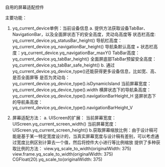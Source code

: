 自用的屏幕适配控件

主要功能：
  1. yq_current_device单例：当前设备信息
    a. 提供方法获取设备TabBar、NavigationBar，以及全面屏状态下的安全高度，灵动岛高度等
              状态栏高度: yq_current_device.yq_statusBar_height()
              导航栏高度：yq_current_device.yq_navigationBar_height()
              导航条默认高度 + 状态栏高度：yq_current_device.yq_navigationBar_maxY()
              TabBar高度：yq_current_device.yq_tabBar_height()
              全面屏底部TabBar预留安全高度：yq_current_device.yq_tabBar_safe_height()
     b. 通过yq_current_device.yq_device_type()还能获得更多设备信息，比如宽、高、是否全面屏等
             是否为灵动岛：yq_current_device.yq_device_type().isDynamicIsland
             当前屏幕宽度：yq_current_device.yq_device_type().width
             横屏状态下的导航条高度：yq_current_device.yq_device_type().navigationBarHeight_H
             竖屏状态下的导航条高度：yq_current_device.yq_device_type().navigationBarHeight_V

2. 屏幕适配方法：
  a. UIScreen的扩展：
       当前屏幕宽度：UIScreen.yq_current_screen_width()
       当前屏幕宽度：UIScreen.yq_current_screen_height()
   b.获取屏幕缩放比例：由于设计稿可能是基于某一特定宽度设计的，当真实屏幕宽度与设计稿有差别，可以考虑通过宽度比例区别计算去一个值，然后将控件大小进行等比例缩放
     提供了多种获取比例的方法：
                                 view.yq_scale_to_width(originalWidth: 375)
                                 view.frame.yq_scale_to_width(originalWidth: 375)
                                 CGFloat(20).yq_scale_to(originalWidth: 375)
     
